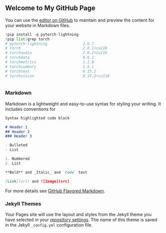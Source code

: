 ## Welcome to My GitHub Page

You can use the [editor on GitHub](https://github.com/karta282950/karta282950.github.io/edit/main/index.md) to maintain and preview the content for your website in Markdown files.

```Python
!pip install -q pytorch-lightning
!pip list|grep torch
# pytorch-lightning                2.0.7
# torch                            2.0.1+cu118
# torchaudio                       2.0.2+cu118
# torchdata                        0.6.1
# torchmetrics                     1.1.0
# torchsummary                     1.5.1
# torchtext                        0.15.2
# torchvision                      0.15.2+cu118
```
```Shell

```
### Markdown

Markdown is a lightweight and easy-to-use syntax for styling your writing. It includes conventions for

```markdown
Syntax highlighted code block

# Header 1
## Header 2
### Header 3

- Bulleted
- List

1. Numbered
2. List

**Bold** and _Italic_ and `Code` text

[Link](url) and ![Image](src)
```

For more details see [GitHub Flavored Markdown](https://guides.github.com/features/mastering-markdown/).

### Jekyll Themes

Your Pages site will use the layout and styles from the Jekyll theme you have selected in your [repository settings](https://github.com/karta282950/karta282950.github.io/settings/pages). The name of this theme is saved in the Jekyll `_config.yml` configuration file.